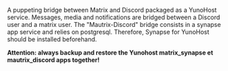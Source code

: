 A puppeting bridge between Matrix and Discord packaged as a YunoHost service. Messages, media and notifications are bridged between a Discord user and a matrix user. The "Mautrix-Discord" bridge consists in a synapse app service and relies on postgresql. Therefore, Synapse for YunoHost should be installed beforehand.

**Attention: always backup and restore the Yunohost matrix_synapse et mautrix_discord apps together!**
